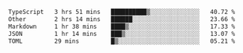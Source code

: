 <!--START_SECTION:waka-->

```txt
TypeScript   3 hrs 51 mins   ██████████▒░░░░░░░░░░░░░░   40.72 %
Other        2 hrs 14 mins   ██████░░░░░░░░░░░░░░░░░░░   23.66 %
Markdown     1 hr 38 mins    ████▒░░░░░░░░░░░░░░░░░░░░   17.33 %
JSON         1 hr 14 mins    ███▒░░░░░░░░░░░░░░░░░░░░░   13.07 %
TOML         29 mins         █▒░░░░░░░░░░░░░░░░░░░░░░░   05.21 %
```

<!--END_SECTION:waka-->